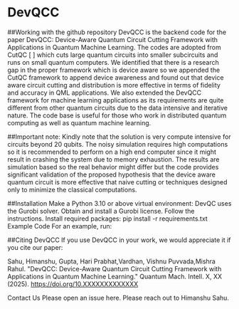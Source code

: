 # DevQCC
##Working with the github repository
DevQCC is the backend code for the paper DevQCC: Device-Aware Quantum Circuit Cutting Framework with Applications in Quantum Machine Learning. The codes are adopted from CutQC [ ] which  cuts large quantum circuits into smaller subcircuits and runs on small quantum computers. We identified that there is a research gap in the proper framework which is device aware so we appended the CutQC framework to append device awareness and found out that device aware circuit cutting and distribution is more effective in terms of fidelity and accuracy in QML applications. We also extended the DevQCC framework for machine learning applications as its requirements are quite different from other quantum circuits due to the data intensive and iterative nature.   The code base is useful for those who work in distributed quantum computing as well as quantum machine learning. 


##Important note:
Kindly note that the solution is very compute intensive for circuits beyond 20 qubits. The noisy simulation requires high computations so it is recommended to perform on a high end computer since it might result in crashing the system due to memory exhaustion. The results are simulation based so the real behavior might differ but the code provides significant validation of the proposed hypothesis that the device aware quantum circuit is more effective that naive cutting or techniques designed only to minimize the classical computations.  


##Installation
Make a Python 3.10 or above  virtual environment:
DevQC uses the Gurobi solver. Obtain and install a Gurobi license. Follow the instructions.
Install required packages:
pip install -r requirements.txt
Example Code
For an example, run:

##Citing DevQCC
If you use DevQCC in your work, we would appreciate it if you cite our paper:

Sahu, Himanshu, Gupta, Hari Prabhat,Vardhan, Vishnu Puvvada,Mishra Rahul. "DevQCC: Device-Aware Quantum Circuit Cutting Framework with Applications in Quantum Machine Learning." Quantum Mach. Intell. X, XX (2025). https://doi.org/10.XXXXXXXXXXXXX

Contact Us
Please open an issue here. Please reach out to Himanshu Sahu.
